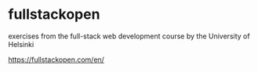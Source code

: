 # fullstackopen
exercises from the full-stack web development course by the University of Helsinki

https://fullstackopen.com/en/
